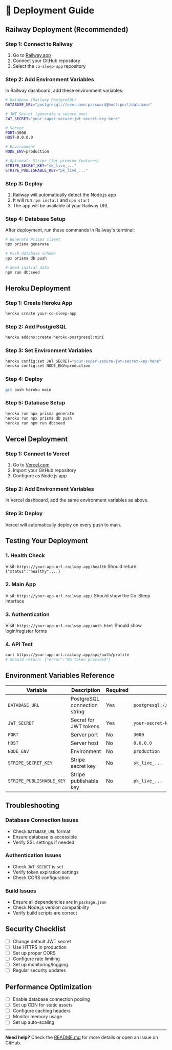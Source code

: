 # 🚀 Deployment Guide

## **Railway Deployment (Recommended)**

### **Step 1: Connect to Railway**
1. Go to [Railway.app](https://railway.app)
2. Connect your GitHub repository
3. Select the `co-sleep-app` repository

### **Step 2: Add Environment Variables**
In Railway dashboard, add these environment variables:

```bash
# Database (Railway PostgreSQL)
DATABASE_URL="postgresql://username:password@host:port/database"

# JWT Secret (generate a secure one)
JWT_SECRET="your-super-secure-jwt-secret-key-here"

# Server
PORT=3000
HOST=0.0.0.0

# Environment
NODE_ENV=production

# Optional: Stripe (for premium features)
STRIPE_SECRET_KEY="sk_live_..."
STRIPE_PUBLISHABLE_KEY="pk_live_..."
```

### **Step 3: Deploy**
1. Railway will automatically detect the Node.js app
2. It will run `npm install` and `npm start`
3. The app will be available at your Railway URL

### **Step 4: Database Setup**
After deployment, run these commands in Railway's terminal:

```bash
# Generate Prisma client
npx prisma generate

# Push database schema
npx prisma db push

# Seed initial data
npm run db:seed
```

## **Heroku Deployment**

### **Step 1: Create Heroku App**
```bash
heroku create your-co-sleep-app
```

### **Step 2: Add PostgreSQL**
```bash
heroku addons:create heroku-postgresql:mini
```

### **Step 3: Set Environment Variables**
```bash
heroku config:set JWT_SECRET="your-super-secure-jwt-secret-key-here"
heroku config:set NODE_ENV=production
```

### **Step 4: Deploy**
```bash
git push heroku main
```

### **Step 5: Database Setup**
```bash
heroku run npx prisma generate
heroku run npx prisma db push
heroku run npm run db:seed
```

## **Vercel Deployment**

### **Step 1: Connect to Vercel**
1. Go to [Vercel.com](https://vercel.com)
2. Import your GitHub repository
3. Configure as Node.js app

### **Step 2: Add Environment Variables**
In Vercel dashboard, add the same environment variables as above.

### **Step 3: Deploy**
Vercel will automatically deploy on every push to main.

## **Testing Your Deployment**

### **1. Health Check**
Visit: `https://your-app-url.railway.app/health`
Should return: `{"status":"healthy",...}`

### **2. Main App**
Visit: `https://your-app-url.railway.app/`
Should show the Co-Sleep interface

### **3. Authentication**
Visit: `https://your-app-url.railway.app/auth.html`
Should show login/register forms

### **4. API Test**
```bash
curl https://your-app-url.railway.app/api/auth/profile
# Should return: {"error":"No token provided"}
```

## **Environment Variables Reference**

| Variable | Description | Required | Example |
|----------|-------------|----------|---------|
| `DATABASE_URL` | PostgreSQL connection string | Yes | `postgresql://user:pass@host:port/db` |
| `JWT_SECRET` | Secret for JWT tokens | Yes | `your-secret-key` |
| `PORT` | Server port | No | `3000` |
| `HOST` | Server host | No | `0.0.0.0` |
| `NODE_ENV` | Environment | No | `production` |
| `STRIPE_SECRET_KEY` | Stripe secret key | No | `sk_live_...` |
| `STRIPE_PUBLISHABLE_KEY` | Stripe publishable key | No | `pk_live_...` |

## **Troubleshooting**

### **Database Connection Issues**
- Check `DATABASE_URL` format
- Ensure database is accessible
- Verify SSL settings if needed

### **Authentication Issues**
- Check `JWT_SECRET` is set
- Verify token expiration settings
- Check CORS configuration

### **Build Issues**
- Ensure all dependencies are in `package.json`
- Check Node.js version compatibility
- Verify build scripts are correct

## **Security Checklist**

- [ ] Change default JWT secret
- [ ] Use HTTPS in production
- [ ] Set up proper CORS
- [ ] Configure rate limiting
- [ ] Set up monitoring/logging
- [ ] Regular security updates

## **Performance Optimization**

- [ ] Enable database connection pooling
- [ ] Set up CDN for static assets
- [ ] Configure caching headers
- [ ] Monitor memory usage
- [ ] Set up auto-scaling

---

**Need help?** Check the [README.md](README.md) for more details or open an issue on GitHub. 